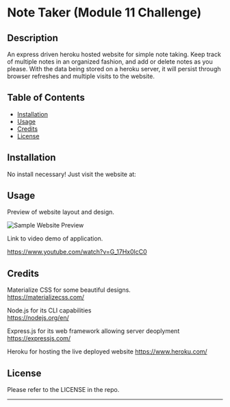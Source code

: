 # Note Taker (Module 11 Challenge)

## Description

An express driven heroku hosted website for simple note taking.  Keep track of multiple notes in an organized fashion, and add or delete notes as you please.  With the data being stored on a heroku server, it will persist through browser refreshes and multiple visits to the website.

## Table of Contents

- [Installation](#installation)
- [Usage](#usage)
- [Credits](#credits)
- [License](#license)

## Installation

No install necessary! Just visit the website at:


## Usage

Preview of website layout and design.

![Sample Website Preview](./assets/images/team-profile-generator-demo.PNG)

Link to video demo of application.

https://www.youtube.com/watch?v=G_17Hx0lcC0


## Credits

Materialize CSS for some beautiful designs.  
https://materializecss.com/

Node.js for its CLI capabilities  
https://nodejs.org/en/

Express.js for its web framework allowing server deoplyment
https://expressjs.com/

Heroku for hosting the live deployed website
https://www.heroku.com/


## License

Please refer to the LICENSE in the repo.

---